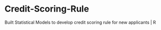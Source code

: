 # Credit-Scoring-Rule
Built Statistical Models to develop credit scoring rule for new applicants | R

<!-- README.md is generated from README.Rmd. Please edit that file -->
